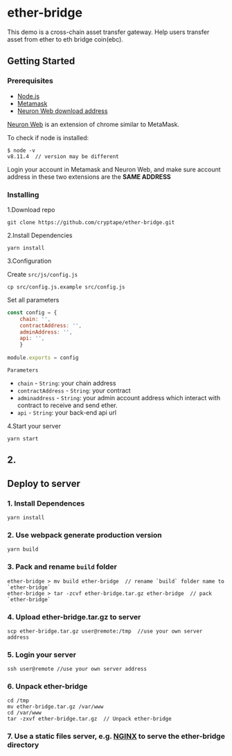 

# ether-bridge
This demo is a cross-chain asset transfer gateway. Help users transfer asset from ether to eth bridge coin(ebc).

## Getting Started

### Prerequisites
- [Node.js](https://nodejs.org)
- [Metamask](https://metamask.io/)
- [Neuron Web download address](https://github.com/cryptape/nervos.js/releases)

[Neuron Web](https://github.com/cryptape/nervos.js/tree/develop/packages/neuron-web) is an extension of chrome similar to MetaMask.

To check if node is installed:

```shell
$ node -v
v8.11.4  // version may be different
```

Login your account in Metamask and Neuron Web, and make sure account address in these two extensions are the __SAME ADDRESS__

### Installing

1.Download repo

```shell
git clone https://github.com/cryptape/ether-bridge.git
```

2.Install Dependencies

```shell
yarn install
```

3.Configuration

Create `src/js/config.js`

```shell
cp src/config.js.example src/config.js
```

Set all parameters

```javascript
const config = {
    chain: '', 
    contractAddress: '',
    adminAddress: '', 
    api: '', 
    }
    
module.exports = config

```
`Parameters`

- `chain` - `String`: your chain address
- `contractAddress` - `String`: your contract 
- `adminaddress` - `String`: your admin account address which interact with contract to receive and send ether.
-  `api` - `String`: your back-end api url

4.Start your server

```shell
yarn start
```

## 2. 
## Deploy to server

### 1. Install Dependences

```shell
yarn install
```

### 2. Use webpack generate production version

```shell
yarn build
```

### 3. Pack and rename `build` folder

```shell
ether-bridge > mv build ether-bridge  // rename `build` folder name to `ether-bridge`
ether-bridge > tar -zcvf ether-bridge.tar.gz ether-bridge  // pack `ether-bridge`
```

### 4. Upload ether-bridge.tar.gz to server

```shell
scp ether-bridge.tar.gz user@remote:/tmp  //use your own server address
```

### 5. Login your server

```shell
ssh user@remote //use your own server address
```

### 6. Unpack ether-bridge

```shell
cd /tmp
mv ether-bridge.tar.gz /var/www
cd /var/www
tar -zxvf ether-bridge.tar.gz  // Unpack ether-bridge
```

### 7. Use a static files server, e.g. [NGINX](https://www.nginx.com/) to serve the ether-bridge directory


